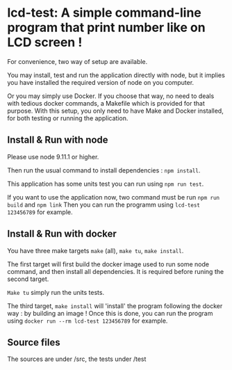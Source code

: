lcd-test: A simple command-line program that print number like on LCD screen !
==============================================================================

For convenience, two way of setup are available.

You may install, test and run the application directly with node, but it implies you have installed the required version of node on you computer.

Or you may simply use Docker. If you choose that way, no need to deals with tedious docker commands, a Makefile which is provided for that purpose.
With this setup, you only need to have Make and Docker installed, for both testing or running the application.

Install & Run with node
-----------------------

Please use node 9.11.1 or higher.

Then run the usual command to install dependencies : `npm install`.

This application has some units test you can run using `npm run test`.

If you want to use the application now, two command must be run `npm run build` and `npm link`
Then you can run the programm using `lcd-test 123456789` for example.

Install & Run with docker
-------------------------

You have three make targets `make` (all), `make tu`, `make install`.

The first target will first build the docker image used to run some node command, and then install all dependencies. It is required before runing the second target.

`Make tu` simply run the units tests.

The third target, `make install` will 'install' the program following the docker way : by building an image ! Once this is done, you can run the program using
`docker run --rm lcd-test 123456789` for example.

Source files
------------

The sources are under /src, the tests under /test
